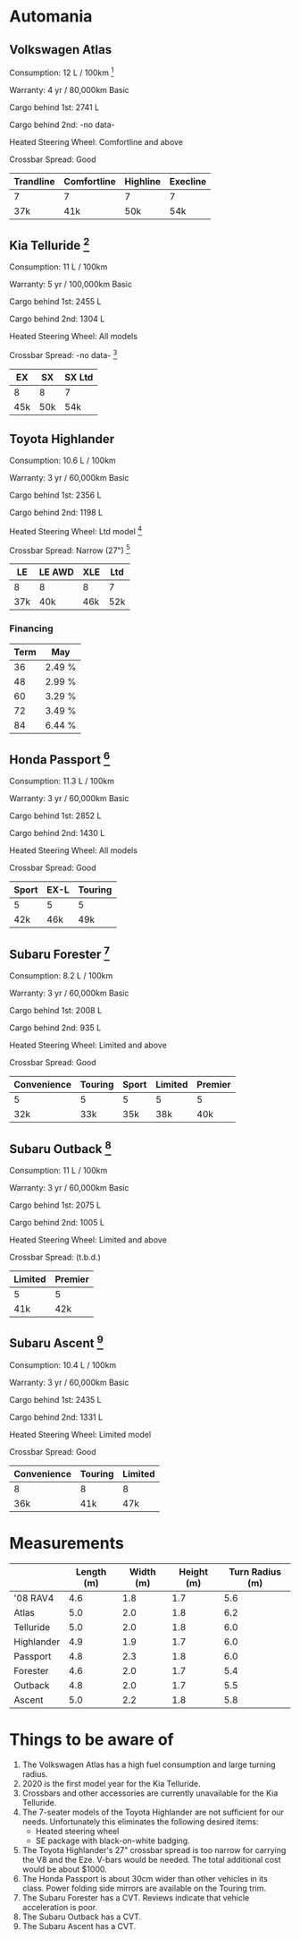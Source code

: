 # Automania

## Volkswagen Atlas
Consumption: 12 L / 100km [<sup>1</sup>](#N001)

Warranty: 4 yr / 80,000km Basic

Cargo behind 1st: 2741 L

Cargo behind 2nd: -no data-

Heated Steering Wheel: Comfortline and above

Crossbar Spread: Good

Trandline | Comfortline | Highline | Execline
--- | --- | --- | ---
7 | 7 | 7 | 7
37k | 41k | 50k | 54k

## Kia Telluride [<sup>2</sup>](#N002)
Consumption: 11 L / 100km

Warranty: 5 yr / 100,000km Basic

Cargo behind 1st: 2455 L

Cargo behind 2nd: 1304 L

Heated Steering Wheel: All models

Crossbar Spread: -no data- [<sup>3</sup>](#N003)

EX | SX | SX Ltd
--- | --- | ---
8 | 8 | 7
45k | 50k | 54k

## Toyota Highlander
Consumption: 10.6 L / 100km

Warranty: 3 yr / 60,000km Basic

Cargo behind 1st: 2356 L

Cargo behind 2nd: 1198 L

Heated Steering Wheel: Ltd model [<sup>4</sup>](#N004)

Crossbar Spread: Narrow (27") [<sup>5</sup>](#N005)

LE | LE AWD | XLE | Ltd
--- | --- | --- | ---
8 | 8 | 8 | 7
37k | 40k | 46k | 52k

### Financing

Term | May
--- | ---
36 | 2.49 %
48 | 2.99 %
60 | 3.29 %
72 | 3.49 %
84 | 6.44 %

## Honda Passport [<sup>6</sup>](#N006)
Consumption: 11.3 L / 100km

Warranty: 3 yr / 60,000km Basic

Cargo behind 1st: 2852 L

Cargo behind 2nd: 1430 L

Heated Steering Wheel: All models

Crossbar Spread: Good

Sport | EX-L | Touring
--- | --- | ---
5 | 5 | 5
42k | 46k | 49k

## Subaru Forester [<sup>7</sup>](#N007)
Consumption: 8.2 L / 100km

Warranty: 3 yr / 60,000km Basic

Cargo behind 1st: 2008 L

Cargo behind 2nd: 935 L

Heated Steering Wheel: Limited and above

Crossbar Spread: Good

Convenience | Touring | Sport | Limited | Premier
--- | --- | --- | --- | ---
5 | 5 | 5 | 5 | 5
32k | 33k | 35k | 38k | 40k

## Subaru Outback [<sup>8</sup>](#N008)
Consumption: 11 L / 100km

Warranty: 3 yr / 60,000km Basic

Cargo behind 1st: 2075 L

Cargo behind 2nd: 1005 L

Heated Steering Wheel: Limited and above

Crossbar Spread: (t.b.d.)

Limited | Premier
--- | ---
5 | 5
41k | 42k

## Subaru Ascent [<sup>9</sup>](#N009)
Consumption: 10.4 L / 100km

Warranty: 3 yr / 60,000km Basic

Cargo behind 1st: 2435 L

Cargo behind 2nd: 1331 L

Heated Steering Wheel: Limited model

Crossbar Spread: Good

Convenience | Touring | Limited
--- | --- | ---
8 | 8 | 8
36k | 41k | 47k

# Measurements

|| Length (m) | Width (m) | Height (m) | Turn Radius (m)
--- | --- | --- | --- | ---
'08 RAV4 | 4.6 | 1.8 | 1.7 | 5.6
Atlas | 5.0 | 2.0 | 1.8 | 6.2
Telluride | 5.0 | 2.0 | 1.8 | 6.0
Highlander | 4.9 | 1.9 | 1.7 | 6.0
Passport | 4.8 | 2.3 | 1.8 | 6.0
Forester | 4.6 | 2.0 | 1.7 | 5.4
Outback | 4.8 | 2.0 | 1.7 | 5.5
Ascent | 5.0 | 2.2 | 1.8 | 5.8

# Things to be aware of
1. <a name="N001"></a>The Volkswagen Atlas has a high fuel consumption and large turning radius.
1. <a name="N002"></a>2020 is the first model year for the Kia Telluride.
1. <a name="N003"></a>Crossbars and other accessories are currently unavailable for the Kia Telluride.
1. <a name="N004"></a>The 7-seater models of the
Toyota Highlander are not sufficient for our needs.
Unfortunately this eliminates the following
desired items:
    - Heated steering wheel
    - SE package with black-on-white badging.
1. <a name="N005"></a>The Toyota Highlander's 27"
crossbar spread is too narrow for carrying the V8 and the Eze. V-bars would be needed. The total additional cost would be about $1000.
1. <a name="N006"></a>The Honda Passport is
about 30cm wider than other vehicles in its class.
Power folding side mirrors are available
on the Touring trim.
1. <a name="N007"></a>The Subaru Forester has a CVT.
Reviews indicate that vehicle acceleration is poor.
1. <a name="N008"></a>The Subaru Outback has a CVT.
1. <a name="N009"></a>The Subaru Ascent has a CVT.
